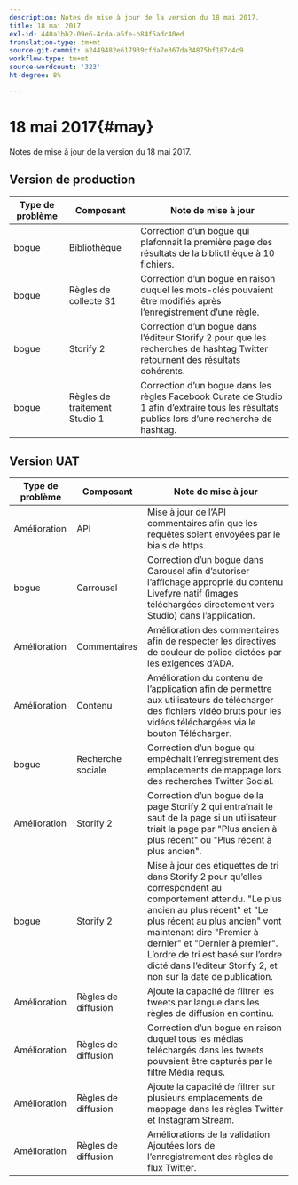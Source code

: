 ```yaml
---
description: Notes de mise à jour de la version du 18 mai 2017.
title: 18 mai 2017
exl-id: 440a1bb2-09e6-4cda-a5fe-b84f5adc40ed
translation-type: tm+mt
source-git-commit: a2449482e617939cfda7e367da34875bf187c4c9
workflow-type: tm+mt
source-wordcount: '323'
ht-degree: 8%

---
```


# 18 mai 2017{#may}

Notes de mise à jour de la version du 18 mai 2017.

## Version de production

| **Type de problème** | **Composant** | **Note de mise à jour** |
|---|---|---|
| bogue | Bibliothèque | Correction d’un bogue qui plafonnait la première page des résultats de la bibliothèque à 10 fichiers. |
| bogue | Règles de collecte S1 | Correction d’un bogue en raison duquel les mots-clés pouvaient être modifiés après l’enregistrement d’une règle. |
| bogue | Storify 2 | Correction d’un bogue dans l’éditeur Storify 2 pour que les recherches de hashtag Twitter retournent des résultats cohérents. |
| bogue | Règles de traitement Studio 1 | Correction d’un bogue dans les règles Facebook Curate de Studio 1 afin d’extraire tous les résultats publics lors d’une recherche de hashtag. |

## Version UAT

| **Type de problème** | **Composant** | **Note de mise à jour** |
|---|---|---|
| Amélioration | API | Mise à jour de l’API commentaires afin que les requêtes soient envoyées par le biais de https. |
| bogue | Carrousel | Correction d’un bogue dans Carousel afin d’autoriser l’affichage approprié du contenu Livefyre natif (images téléchargées directement vers Studio) dans l’application. |
| Amélioration | Commentaires | Amélioration des commentaires afin de respecter les directives de couleur de police dictées par les exigences d’ADA. |
| Amélioration | Contenu | Amélioration du contenu de l’application afin de permettre aux utilisateurs de télécharger des fichiers vidéo bruts pour les vidéos téléchargées via le bouton Télécharger. |
| bogue | Recherche sociale | Correction d’un bogue qui empêchait l’enregistrement des emplacements de mappage lors des recherches Twitter Social. |
| Amélioration | Storify 2 | Correction d’un bogue de la page Storify 2 qui entraînait le saut de la page si un utilisateur triait la page par &quot;Plus ancien à plus récent&quot; ou &quot;Plus récent à plus ancien&quot;. |
| bogue | Storify 2 | Mise à jour des étiquettes de tri dans Storify 2 pour qu’elles correspondent au comportement attendu. &quot;Le plus ancien au plus récent&quot; et &quot;Le plus récent au plus ancien&quot; vont maintenant dire &quot;Premier à dernier&quot; et &quot;Dernier à premier&quot;. L’ordre de tri est basé sur l’ordre dicté dans l’éditeur Storify 2, et non sur la date de publication. |
| Amélioration | Règles de diffusion | Ajoute la capacité de filtrer les tweets par langue dans les règles de diffusion en continu. |
| Amélioration | Règles de diffusion | Correction d’un bogue en raison duquel tous les médias téléchargés dans les tweets pouvaient être capturés par le filtre Média requis. |
| Amélioration | Règles de diffusion | Ajoute la capacité de filtrer sur plusieurs emplacements de mappage dans les règles Twitter et Instagram Stream. |
| Amélioration | Règles de diffusion | Améliorations de la validation Ajoutées lors de l’enregistrement des règles de flux Twitter. |
